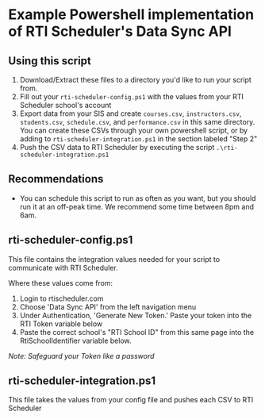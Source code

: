 # Example Powershell implementation of RTI Scheduler's Data Sync API

## Using this script
1) Download/Extract these files to a directory you'd like to run your script from.
1) Fill out your `rti-scheduler-config.ps1` with the values from your RTI Scheduler school's account
1) Export data from your SIS and create `courses.csv`, `instructors.csv`, `students.csv`, `schedule.csv`, and `performance.csv` in this same directory. You can create these CSVs through your own powershell script, or by adding to `rti-scheduler-integration.ps1` in the section labeled "Step 2"
1) Push the CSV data to RTI Scheduler by executing the script `.\rti-scheduler-integration.ps1`

## Recommendations
- You can schedule this script to run as often as you want, but you should run it at an off-peak time. We recommend some time between 8pm and 6am.

## rti-scheduler-config.ps1
This file contains the integration values needed for your script to communicate with RTI Scheduler.

Where these values come from:
   1) Login to rtischeduler.com
   2) Choose 'Data Sync API' from the left navigation menu
   3) Under Authentication, 'Generate New Token.' Paste your token into the RTI Token variable below
   4) Paste the correct school's "RTI School ID" from this same page into the RtiSchoolIdentifier variable below.
   
   *Note: Safeguard your Token like a password*
   
   
## rti-scheduler-integration.ps1
This file takes the values from your config file and pushes each CSV to RTI Scheduler
